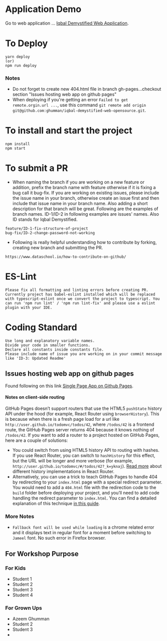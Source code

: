 # Application Demo
Go to web application
... [Iqbal Demystified Web Application](https://ghumman.github.io/iqbal-demystified-web/).

# To Deploy
```
yarn deploy
(or)
npm run deploy
```

### Notes
- Do not forget to create new 404.html file in branch gh-pages...checkout section "Issues hosting web app on github pages"
- When deploying if you're getting an error `Failed to get remote.orgin.url ...`, use this command `git remote add origin git@github.com:ghumman/iqbal-demystified-web-opensource.git`.

# To install and start the project 
```
npm install
npm start
```

# To submit a PR
- When naming the branch if you are working on a new feature or addition, prefix the branch name with feature otherwise if it is fixing a bug call it bug-fix. If you are working on existing issues, please include the issue name in your branch, otherwise create an issue first and then include that issue name in your branch name. Also adding a short description for that branch will be great. Following are the examples of branch names. ID-1/ID-2 in following examples are issues' names. Also ID stands for Iqbal Demystified. 

```
feature/ID-1-fix-structure-of-project
bug-fix/ID-2-change-password-not-working
```
- Following is really helpful understanding how to contribute by forking, creating new branch and submitting the PR. 
```
https://www.dataschool.io/how-to-contribute-on-github/
```

# ES-Lint
```
Please fix all formatting and linting errors before creating PR. Currently project has babel-eslint installed which will be replaced with typescript-eslint once we convert the project to typescript. You can run 'npm run lint' / 'npm run lint-fix' and please use a eslint plugin with your IDE. 
```

# Coding Standard
```
Use long and explanatory variable names. 
Divide your code in smaller functions.
Declare all constants inside constants file. 
Please include name of issue you are working on in your commit message like 'ID-3: Updated Readme'
```

## Issues hosting web app on github pages
Found following on this link 
[Single Page App on Github Pages](https://itnext.io/so-you-want-to-host-your-single-age-react-app-on-github-pages-a826ab01e48).
#### Notes on client-side routing
GitHub Pages doesn’t support routers that use the HTML5 `pushState` history API under the hood (for example, React Router using `browserHistory`). This is because when there is a fresh page load for a url like `http://user.github.io/todomvc/todos/42`, where `/todos/42` is a frontend route, the GitHub Pages server returns 404 because it knows nothing of `/todos/42`. If you want to add a router to a project hosted on GitHub Pages, here are a couple of solutions:
* You could switch from using HTML5 history API to routing with hashes. If you use React Router, you can switch to `hashHistory` for this effect, but the URL will be longer and more verbose (for example, `http://user.github.io/todomvc/#/todos/42?_k=yknaj`). [Read more](https://reacttraining.com/react-router/web/api/Router) about different history implementations in React Router.
* Alternatively, you can use a trick to teach GitHub Pages to handle 404 by redirecting to your `index.html` page with a special redirect parameter. You would need to add a `404.html` file with the redirection code to the `build` folder before deploying your project, and you’ll need to add code handling the redirect parameter to `index.html`. You can find a detailed explanation of this technique [in this guide](https://github.com/rafrex/spa-github-pages).

### More Notes
- `Fallback font will be used while loading` is a chrome related error and it displays text in regular font for a moment before switching to `Jameel` font. No such error in Firefox browser. 

## For Workshop Purpose
### For Kids
- Student 1
- Student 2
- Student 3
- Student 4

### For Grown Ups
- Azeem Ghumman
- Student 2
- Student 3
- 


